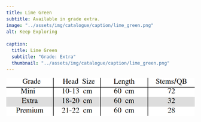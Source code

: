 ```yaml
---
title: Lime Green
subtitle: Available in grade extra.
image: "../assets/img/catalogue/caption/lime_green.png"
alt: Keep Exploring

caption: 
  title: Lime Green
  subtitle: "Grade: Extra"
  thumbnail: "../assets/img/catalogue/caption/lime_green.png"
---
```



![sizes](/assets/img/catalogue/sizes.png)


<!-- 

| Grade | Head Size | Length | Stems/QB |
|-------|-----------|--------|----------|
| Extra |  18-20 cm | 60 cm  |    32    |

| Grade | Head Size | Length | Stems/QB |
|---|---|---|---|
| Extra | 18-20 cm | 60 cm | 32 |
| Premium | 21-22 cm | 60 cm | 28 |

| Grade | Head Size | Length | Stems/QB |
|---|---|---|---|
| Mini | 10-13 cm | 60 cm | 72 | -->